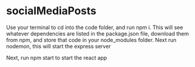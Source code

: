 # socialMediaPosts
Use your terminal to cd into the code folder, and run npm i. This will see whatever dependencies are listed in the package.json file, 
download them from npm, and store that code in your node_modules folder.
Next run nodemon, this will start the express server

Next, run npm start to start the react app
